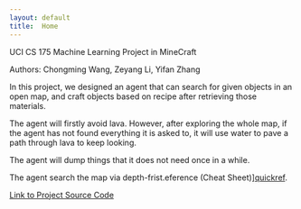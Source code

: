 ```yaml
---
layout: default
title:  Home
---
```

UCI CS 175 Machine Learning Project in MineCraft

Authors: Chongming Wang, Zeyang Li, Yifan Zhang

In this project, we designed an agent that can search for given objects in an open map, and craft objects based on recipe after retrieving those materials.

The agent will firstly avoid lava. However, after exploring the whole map, if the agent has not found everything it is asked to, it will use water to pave a path through lava to keep looking.

The agent will dump things that it does not need once in a while.

The agent search the map via depth-frist.eference (Cheat Sheet)][quickref].

<a href="https://github.com/chicomy/CS_175_malmo_project/blob/master/docs/project2.py">Link to Project Source Code</a>

[quickref]: https://github.com/mundimark/quickrefs/blob/master/HTML.md
